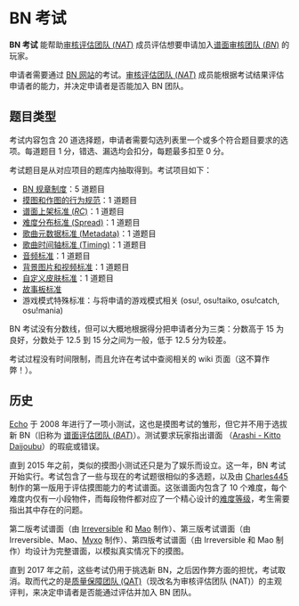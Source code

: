 # BN 考试

**BN 考试** 能帮助[审核评估团队 (*NAT*)](/wiki/People/Nomination_Assessment_Team) 成员评估想要申请加入[谱面审核团队 (*BN*)](/wiki/People/Beatmap_Nominators) 的玩家。

申请者需要通过 [BN 网站](https://bn.mappersguild.com/)的考试。[审核评估团队 (*NAT*)](/wiki/People/Nomination_Assessment_Team) 成员能根据考试结果评估申请者的能力，并决定申请者是否能加入 BN 团队。

## 题目类型

考试内容包含 20 道选择题，申请者需要勾选列表里一个或多个符合题目要求的选项。每道题目 1 分，错选、漏选均会扣分，每题最多扣至 0 分。

考试题目是从对应项目的题库内抽取得到。考试项目如下：

- [BN 规章制度](/wiki/People/Beatmap_Nominators/Rules)：5 道题目
- [摸图和作图的行为规范](/wiki/Rules/Code_of_conduct_for_modding_and_mapping)：1 道题目
- [谱面上架标准 (*RC*)](/wiki/Ranking_criteria#常规)：1 道题目
- [难度分布标准 (Spread)](/wiki/Ranking_criteria#谱面)：1 道题目
- [歌曲元数据标准 (Metadata)](/wiki/Ranking_criteria#元数据)：1 道题目
- [歌曲时间轴标准 (Timing)](/wiki/Ranking_criteria#时间轴测定)：1 道题目
- [音频标准](/wiki/Ranking_criteria#音频)：1 道题目
- [背景图片和视频标准](/wiki/Ranking_criteria#视频和背景图片)：1 道题目
- [自定义皮肤标准](/wiki/Ranking_criteria#皮肤)：1 道题目
- [故事板标准](/wiki/Ranking_criteria#故事板)
- 游戏模式特殊标准：与将申请的游戏模式相关 (osu!, osu!taiko, osu!catch, osu!mania)

BN 考试没有分数线，但可以大概地根据得分把申请者分为三类：分数高于 15 为良好，分数处于 12.5 到 15 分之间为一般，低于 12.5 分为较差。

考试过程没有时间限制，而且允许在考试中查阅相关的 wiki 页面（这不算作弊！）。

## 历史

[Echo](https://osu.ppy.sh/users/431) 于 2008 年进行了一项小测试，这也是摸图考试的雏形，但它并不用于选拔新 BN（旧称为 [谱面评估团队 (*BAT*)](/wiki/People/Beatmap_Appreciation_Team)）。测试要求玩家指出谱面 （[Arashi - Kitto Daijoubu](http://up.ppy.sh/files/Arashi%20-%20Kitto%20Daijoubu.rar)）的瑕疵或错误。

直到 2015 年之前，类似的摸图小测试还只是为了娱乐而设立。这一年，BN 考试开始实行。考试包含了一些与现在的考试题很相似的多选题，以及由 [Charles445](https://osu.ppy.sh/users/85000) 制作的第一版用于评估摸图能力的考试谱面。这张谱面内包含了 10 个难度，每个难度内仅有一小段物件，而每段物件都对应了一个精心设计的[难度等级](/wiki/Beatmap/Difficulty)，考生需要指出其中存在的问题。

第二版考试谱面（由 [Irreversible](https://osu.ppy.sh/users/1287964) 和 [Mao](https://osu.ppy.sh/users/2204515) 制作）、第三版考试谱面（由 Irreversible、Mao、[Myxo](https://osu.ppy.sh/users/2202645) 制作）、第四版考试谱面（由 Irreversible 和 Mao 制作）均设计为完整谱面，以模拟真实情况下的摸图。

直到 2017 年之前，这些考试仍用于挑选新 BN，之后因作弊方面的担忧，考试取消。取而代之的是[质量保障团队 (QAT)](/wiki/People/Quality_Assurance_Team)（现改名为审核评估团队 (NAT)）的主观评判，来决定申请者是否能通过评估并加入 BN 团队。
